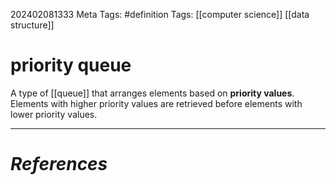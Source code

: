 202402081333
Meta Tags: #definition 
Tags: [[computer science]] [[data structure]]

# priority queue

A type of [[queue]] that arranges elements based on **priority values**. Elements with higher priority values are retrieved before elements with lower priority values. 




---
# *References*
